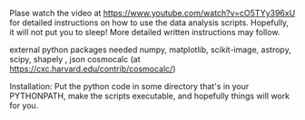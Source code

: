 Plase watch the video at https://www.youtube.com/watch?v=cO5TYy396xU for detailed instructions on how to use the data analysis scripts. Hopefully, it will not put you to sleep! More detailed written instructions may follow.

external python packages needed
numpy, matplotlib, scikit-image, astropy, scipy, shapely , json
cosmocalc (at https://cxc.harvard.edu/contrib/cosmocalc/)

Installation: Put the python code in some directory that's in your PYTHONPATH, make the scripts executable, and hopefully things will work for you.
